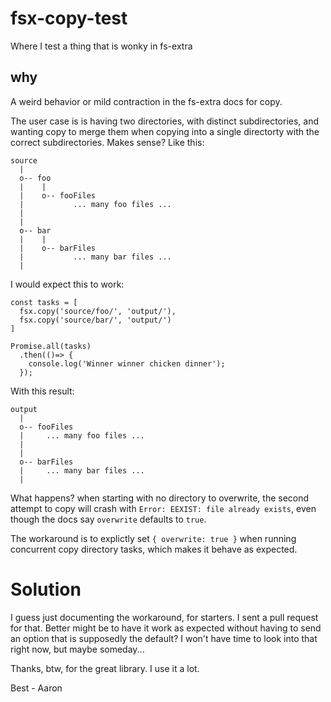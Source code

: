 # fsx-copy-test
Where I test a thing that is wonky in fs-extra

## why
A weird behavior or mild contraction in the fs-extra docs for copy.

The user case is is having two directories, with distinct subdirectories, and
wanting copy to merge them when copying into a single directorty with the
correct subdirectories.  Makes sense?  Like this:

```
source
  |
  o-- foo
  |    |
  |    o-- fooFiles
  |           ... many foo files ...
  |       
  |
  o-- bar
  |    |
  |    o-- barFiles
  |           ... many bar files ...
  |       
```    

I would expect this to work:  

```
const tasks = [
  fsx.copy('source/foo/', 'output/'),
  fsx.copy('source/bar/', 'output/')
]

Promise.all(tasks)
  .then(()=> {
    console.log('Winner winner chicken dinner');
  });

```

With this result:

```
output
  |
  o-- fooFiles
  |     ... many foo files ...
  |       
  |
  o-- barFiles
  |     ... many bar files ...
  | 

```  

What happens?  when starting with no directory to overwrite, the second attempt to copy will crash with `Error: EEXIST: file already exists`, even though the docs say `overwrite` defaults to `true`.

The workaround is to explictly set `{ overwrite: true }` when running concurrent copy directory tasks, which makes it behave as expected.

# Solution
I guess just documenting the workaround, for starters.  I sent a pull request for that.  Better might be to have it work as expected without having to send an option that is supposedly the default?  I won't have time to look into that right now, but maybe someday...

Thanks, btw, for the great library.  I use it a lot. 

Best - Aaron
